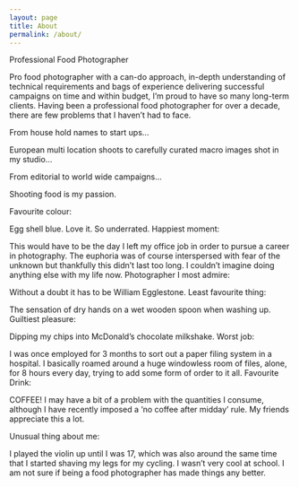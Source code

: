 ```yaml
---
layout: page
title: About
permalink: /about/
---
```


Professional Food Photographer

Pro food photographer with a can-do approach, in-depth understanding of technical requirements and bags of experience delivering successful campaigns on time and within budget, I’m proud to have so many long-term clients.  Having been a professional food photographer for over a decade, there are few problems that I haven’t had to face.

From house hold names to start ups… 

European multi location shoots to carefully curated macro images shot in my studio…

From editorial to world wide campaigns…

Shooting food is my passion.

 
Favourite colour:

Egg shell blue. Love it. So underrated.
Happiest moment:

This would have to be the day I left my office job in order to pursue a career in photography. The euphoria was of course interspersed with fear of the unknown but thankfully this didn’t last too long. I couldn’t imagine doing anything else with my life now.
Photographer I most admire:

Without a doubt it has to be William Egglestone. 
Least favourite thing:

The sensation of dry hands on a wet wooden spoon when washing up.
Guiltiest pleasure:

Dipping my chips into McDonald’s chocolate milkshake.
Worst job:

I was once employed for 3 months to sort out a paper filing system in a hospital. I basically roamed around a huge windowless room of files, alone, for 8 hours every day, trying to add some form of order to it all.
Favourite Drink:

COFFEE! I may have a bit of a problem with the quantities I consume, although I have recently imposed a ‘no coffee after midday’ rule. My friends appreciate this a lot.

Unusual thing about me:

I played the violin up until I was 17, which was also around the same time that I started shaving my legs for my cycling. I wasn’t very cool at school. I am not sure if being a food photographer has made things any better. 
